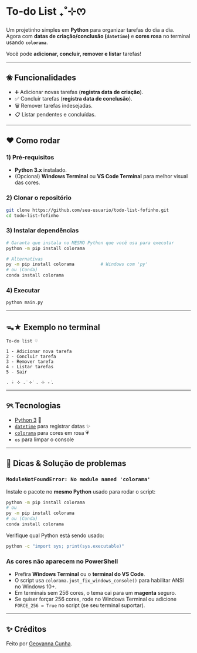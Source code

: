 # To-do List ₊˚⊹ᰔ

Um projetinho simples em **Python** para organizar tarefas do dia a dia.  
Agora com **datas de criação/conclusão (`datetime`)** e **cores rosa** no terminal usando **`colorama`**.  

Você pode **adicionar, concluir, remover e listar** tarefas!

---

## ❀ Funcionalidades
- ➕ Adicionar novas tarefas (**registra data de criação**).
- ✅ Concluir tarefas (**registra data de conclusão**).
- 🗑️ Remover tarefas indesejadas.
- 📋 Listar pendentes e concluídas.

---

## ❤︎ Como rodar

### 1) Pré‑requisitos
- **Python 3.x** instalado.
- (Opcional) **Windows Terminal** ou **VS Code Terminal** para melhor visual das cores.

### 2) Clonar o repositório
```bash
git clone https://github.com/seu-usuario/todo-list-fofinho.git
cd todo-list-fofinho
```

### 3) Instalar dependências
```bash
# Garanta que instala no MESMO Python que você usa para executar
python -m pip install colorama

# Alternativas
py -m pip install colorama          # Windows com 'py'
# ou (Conda)
conda install colorama
```

### 4) Executar
```bash
python main.py
```

---

## ᯓ★ Exemplo no terminal
```
To-do list ♡

1 - Adicionar nova tarefa
2 - Concluir tarefa
3 - Remover tarefa
4 - Listar tarefas
5 - Sair

. ݁₊ ⊹ . ݁ ⟡ ݁ . ⊹ ₊ ݁.
```

---

## ୨ৎ Tecnologias
- [Python 3](https://www.python.org/) 🐍
- [`datetime`](https://docs.python.org/3/library/datetime.html) para registrar datas ✨
- [`colorama`](https://pypi.org/project/colorama/) para cores em rosa 💗
- `os` para limpar o console

---

## 🧰 Dicas & Solução de problemas

### `ModuleNotFoundError: No module named 'colorama'`
Instale o pacote no **mesmo Python** usado para rodar o script:
```bash
python -m pip install colorama
# ou
py -m pip install colorama
# ou (Conda)
conda install colorama
```
Verifique qual Python está sendo usado:
```bash
python -c "import sys; print(sys.executable)"
```

### As cores não aparecem no PowerShell
- Prefira **Windows Terminal** ou o **terminal do VS Code**.  
- O script usa `colorama.just_fix_windows_console()` para habilitar ANSI no Windows 10+.  
- Em terminais sem 256 cores, o tema cai para um **magenta** seguro.  
- Se quiser forçar 256 cores, rode no Windows Terminal ou adicione `FORCE_256 = True` no script (se seu terminal suportar).


---

## ✨ Créditos
Feito por [Geovanna Cunha](https://github.com/GeovannaSCunha).  
